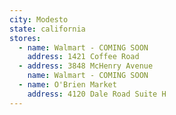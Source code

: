 ```yaml
---
city: Modesto
state: california
stores:
  - name: Walmart - COMING SOON
    address: 1421 Coffee Road
  - address: 3848 McHenry Avenue
    name: Walmart - COMING SOON
  - name: O'Brien Market
    address: 4120 Dale Road Suite H
---
```

